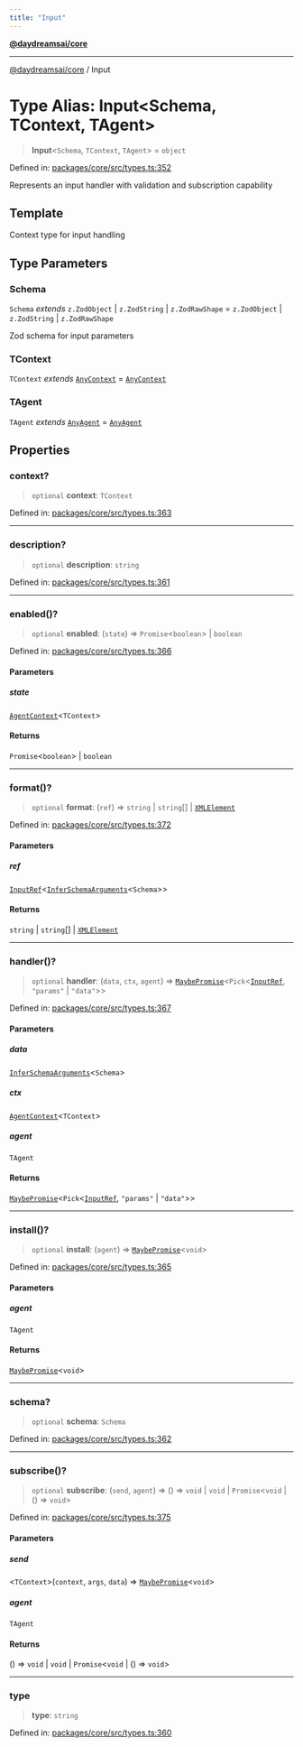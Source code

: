 ```yaml
---
title: "Input"
---
```


[**@daydreamsai/core**](./api-reference.md)

***

[@daydreamsai/core](./api-reference.md) / Input

# Type Alias: Input\<Schema, TContext, TAgent\>

> **Input**\<`Schema`, `TContext`, `TAgent`\> = `object`

Defined in: [packages/core/src/types.ts:352](https://github.com/dojoengine/daydreams/blob/bbf75946e0d6d99fbdde4cebb2f8a4e8926724f1/packages/core/src/types.ts#L352)

Represents an input handler with validation and subscription capability

## Template

Context type for input handling

## Type Parameters

### Schema

`Schema` *extends* `z.ZodObject` \| `z.ZodString` \| `z.ZodRawShape` = `z.ZodObject` \| `z.ZodString` \| `z.ZodRawShape`

Zod schema for input parameters

### TContext

`TContext` *extends* [`AnyContext`](./AnyContext.md) = [`AnyContext`](./AnyContext.md)

### TAgent

`TAgent` *extends* [`AnyAgent`](./AnyAgent.md) = [`AnyAgent`](./AnyAgent.md)

## Properties

### context?

> `optional` **context**: `TContext`

Defined in: [packages/core/src/types.ts:363](https://github.com/dojoengine/daydreams/blob/bbf75946e0d6d99fbdde4cebb2f8a4e8926724f1/packages/core/src/types.ts#L363)

***

### description?

> `optional` **description**: `string`

Defined in: [packages/core/src/types.ts:361](https://github.com/dojoengine/daydreams/blob/bbf75946e0d6d99fbdde4cebb2f8a4e8926724f1/packages/core/src/types.ts#L361)

***

### enabled()?

> `optional` **enabled**: (`state`) => `Promise`\<`boolean`\> \| `boolean`

Defined in: [packages/core/src/types.ts:366](https://github.com/dojoengine/daydreams/blob/bbf75946e0d6d99fbdde4cebb2f8a4e8926724f1/packages/core/src/types.ts#L366)

#### Parameters

##### state

[`AgentContext`](./AgentContext.md)\<`TContext`\>

#### Returns

`Promise`\<`boolean`\> \| `boolean`

***

### format()?

> `optional` **format**: (`ref`) => `string` \| `string`[] \| [`XMLElement`](./XMLElement.md)

Defined in: [packages/core/src/types.ts:372](https://github.com/dojoengine/daydreams/blob/bbf75946e0d6d99fbdde4cebb2f8a4e8926724f1/packages/core/src/types.ts#L372)

#### Parameters

##### ref

[`InputRef`](./InputRef.md)\<[`InferSchemaArguments`](./InferSchemaArguments.md)\<`Schema`\>\>

#### Returns

`string` \| `string`[] \| [`XMLElement`](./XMLElement.md)

***

### handler()?

> `optional` **handler**: (`data`, `ctx`, `agent`) => [`MaybePromise`](./MaybePromise.md)\<`Pick`\<[`InputRef`](./InputRef.md), `"params"` \| `"data"`\>\>

Defined in: [packages/core/src/types.ts:367](https://github.com/dojoengine/daydreams/blob/bbf75946e0d6d99fbdde4cebb2f8a4e8926724f1/packages/core/src/types.ts#L367)

#### Parameters

##### data

[`InferSchemaArguments`](./InferSchemaArguments.md)\<`Schema`\>

##### ctx

[`AgentContext`](./AgentContext.md)\<`TContext`\>

##### agent

`TAgent`

#### Returns

[`MaybePromise`](./MaybePromise.md)\<`Pick`\<[`InputRef`](./InputRef.md), `"params"` \| `"data"`\>\>

***

### install()?

> `optional` **install**: (`agent`) => [`MaybePromise`](./MaybePromise.md)\<`void`\>

Defined in: [packages/core/src/types.ts:365](https://github.com/dojoengine/daydreams/blob/bbf75946e0d6d99fbdde4cebb2f8a4e8926724f1/packages/core/src/types.ts#L365)

#### Parameters

##### agent

`TAgent`

#### Returns

[`MaybePromise`](./MaybePromise.md)\<`void`\>

***

### schema?

> `optional` **schema**: `Schema`

Defined in: [packages/core/src/types.ts:362](https://github.com/dojoengine/daydreams/blob/bbf75946e0d6d99fbdde4cebb2f8a4e8926724f1/packages/core/src/types.ts#L362)

***

### subscribe()?

> `optional` **subscribe**: (`send`, `agent`) => () => `void` \| `void` \| `Promise`\<`void` \| () => `void`\>

Defined in: [packages/core/src/types.ts:375](https://github.com/dojoengine/daydreams/blob/bbf75946e0d6d99fbdde4cebb2f8a4e8926724f1/packages/core/src/types.ts#L375)

#### Parameters

##### send

\<`TContext`\>(`context`, `args`, `data`) => [`MaybePromise`](./MaybePromise.md)\<`void`\>

##### agent

`TAgent`

#### Returns

() => `void` \| `void` \| `Promise`\<`void` \| () => `void`\>

***

### type

> **type**: `string`

Defined in: [packages/core/src/types.ts:360](https://github.com/dojoengine/daydreams/blob/bbf75946e0d6d99fbdde4cebb2f8a4e8926724f1/packages/core/src/types.ts#L360)
